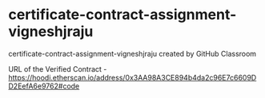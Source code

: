 # certificate-contract-assignment-vigneshjraju
certificate-contract-assignment-vigneshjraju created by GitHub Classroom

URL of the Verified Contract - https://hoodi.etherscan.io/address/0x3AA98A3CE894b4da2c96E7c6609DD2EefA6e9762#code
